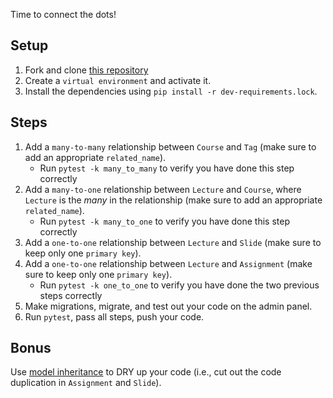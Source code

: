 Time to connect the dots!

## Setup

1. Fork and clone [this repository](https://github.com/JoinCODED/TASK-Django-M6-Model-Relations)
2. Create a `virtual environment` and activate it.
3. Install the dependencies using `pip install -r dev-requirements.lock`.

## Steps

1. Add a `many-to-many` relationship between `Course` and `Tag` (make sure to add an appropriate `related_name`).
   - Run `pytest -k many_to_many` to verify you have done this step correctly
2. Add a `many-to-one` relationship between `Lecture` and `Course`, where `Lecture` is the _many_ in the relationship (make sure to add an appropriate `related_name`).
   - Run `pytest -k many_to_one` to verify you have done this step correctly
3. Add a `one-to-one` relationship between `Lecture` and `Slide` (make sure to keep only one `primary key`).
4. Add a `one-to-one` relationship between `Lecture` and `Assignment` (make sure to keep only one `primary key`).
   - Run `pytest -k one_to_one` to verify you have done the two previous steps correctly
5. Make migrations, migrate, and test out your code on the admin panel.
6. Run `pytest`, pass all steps, push your code.

## Bonus

Use [model inheritance](https://docs.djangoproject.com/en/4.0/topics/db/models/#model-inheritance-1) to DRY up your code (i.e., cut out the code duplication in `Assignment` and `Slide`).
